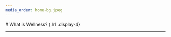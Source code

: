 ```yaml
---
media_order: home-bg.jpeg
---
```


<div class="row text-left justify-content-md-center pt-4 mb-4">
<div class="col-lg-8 col-md-8 col-sm-12" markdown="1">
 # What is Wellness? {.h1 .display-4}
 <hr>
</div>
</div>
